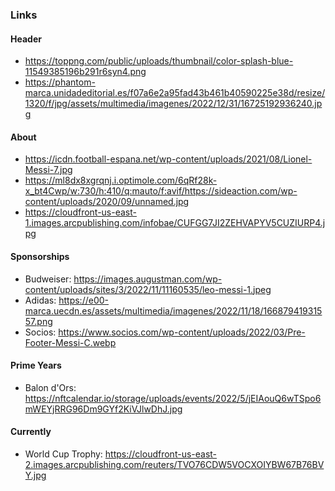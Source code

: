### Links

#### Header

- https://toppng.com/public/uploads/thumbnail/color-splash-blue-11549385196b291r6syn4.png
- https://phantom-marca.unidadeditorial.es/f07a6e2a95fad43b461b40590225e38d/resize/1320/f/jpg/assets/multimedia/imagenes/2022/12/31/16725192936240.jpg

#### About

- https://icdn.football-espana.net/wp-content/uploads/2021/08/Lionel-Messi-7.jpg
- https://ml8dx8xgrqnj.i.optimole.com/6qRf28k-x_bt4Cwp/w:730/h:410/q:mauto/f:avif/https://sideaction.com/wp-content/uploads/2020/09/unnamed.jpg
- https://cloudfront-us-east-1.images.arcpublishing.com/infobae/CUFGG7JI2ZEHVAPYV5CUZIURP4.jpg

#### Sponsorships

- Budweiser: https://images.augustman.com/wp-content/uploads/sites/3/2022/11/11160535/leo-messi-1.jpeg
- Adidas: https://e00-marca.uecdn.es/assets/multimedia/imagenes/2022/11/18/16687941931557.png
- Socios: https://www.socios.com/wp-content/uploads/2022/03/Pre-Footer-Messi-C.webp

#### Prime Years

- Balon d'Ors: https://nftcalendar.io/storage/uploads/events/2022/5/jEIAouQ6wTSpo6mWEYjRRG96Dm9GYf2KiVJlwDhJ.jpg

#### Currently

- World Cup Trophy: https://cloudfront-us-east-2.images.arcpublishing.com/reuters/TVO76CDW5VOCXOIYBW67B76BVY.jpg
